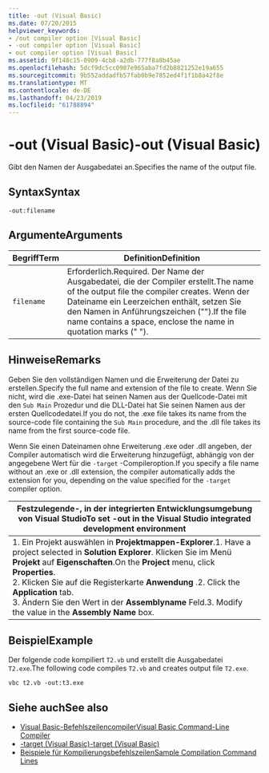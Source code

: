 ```yaml
---
title: -out (Visual Basic)
ms.date: 07/20/2015
helpviewer_keywords:
- /out compiler option [Visual Basic]
- -out compiler option [Visual Basic]
- out compiler option [Visual Basic]
ms.assetid: 9f148c15-0909-4cb8-a2db-777f8a8b45ae
ms.openlocfilehash: 5dcf9dc5cc0987e965aba7fd2b8821252e19a655
ms.sourcegitcommit: 9b552addadfb57fab0b9e7852ed4f1f1b8a42f8e
ms.translationtype: MT
ms.contentlocale: de-DE
ms.lasthandoff: 04/23/2019
ms.locfileid: "61788894"
---
```

# <a name="-out-visual-basic"></a><span data-ttu-id="40328-102">-out (Visual Basic)</span><span class="sxs-lookup"><span data-stu-id="40328-102">-out (Visual Basic)</span></span>
<span data-ttu-id="40328-103">Gibt den Namen der Ausgabedatei an.</span><span class="sxs-lookup"><span data-stu-id="40328-103">Specifies the name of the output file.</span></span>  
  
## <a name="syntax"></a><span data-ttu-id="40328-104">Syntax</span><span class="sxs-lookup"><span data-stu-id="40328-104">Syntax</span></span>  
  
```  
-out:filename  
```  
  
## <a name="arguments"></a><span data-ttu-id="40328-105">Argumente</span><span class="sxs-lookup"><span data-stu-id="40328-105">Arguments</span></span>  
  
|<span data-ttu-id="40328-106">Begriff</span><span class="sxs-lookup"><span data-stu-id="40328-106">Term</span></span>|<span data-ttu-id="40328-107">Definition</span><span class="sxs-lookup"><span data-stu-id="40328-107">Definition</span></span>|  
|---|---|  
|`filename`|<span data-ttu-id="40328-108">Erforderlich.</span><span class="sxs-lookup"><span data-stu-id="40328-108">Required.</span></span> <span data-ttu-id="40328-109">Der Name der Ausgabedatei, die der Compiler erstellt.</span><span class="sxs-lookup"><span data-stu-id="40328-109">The name of the output file the compiler creates.</span></span> <span data-ttu-id="40328-110">Wenn der Dateiname ein Leerzeichen enthält, setzen Sie den Namen in Anführungszeichen ("").</span><span class="sxs-lookup"><span data-stu-id="40328-110">If the file name contains a space, enclose the name in quotation marks (" ").</span></span>|  
  
## <a name="remarks"></a><span data-ttu-id="40328-111">Hinweise</span><span class="sxs-lookup"><span data-stu-id="40328-111">Remarks</span></span>  
 <span data-ttu-id="40328-112">Geben Sie den vollständigen Namen und die Erweiterung der Datei zu erstellen.</span><span class="sxs-lookup"><span data-stu-id="40328-112">Specify the full name and extension of the file to create.</span></span> <span data-ttu-id="40328-113">Wenn Sie nicht, wird die .exe-Datei hat seinen Namen aus der Quellcode-Datei mit den `Sub Main` Prozedur und die DLL-Datei hat Sie seinen Namen aus der ersten Quellcodedatei.</span><span class="sxs-lookup"><span data-stu-id="40328-113">If you do not, the .exe file takes its name from the source-code file containing the `Sub Main` procedure, and the .dll file takes its name from the first source-code file.</span></span>  
  
 <span data-ttu-id="40328-114">Wenn Sie einen Dateinamen ohne Erweiterung .exe oder .dll angeben, der Compiler automatisch wird die Erweiterung hinzugefügt, abhängig von der angegebene Wert für die `-target` -Compileroption.</span><span class="sxs-lookup"><span data-stu-id="40328-114">If you specify a file name without an .exe or .dll extension, the compiler automatically adds the extension for you, depending on the value specified for the `-target` compiler option.</span></span>  
  
|<span data-ttu-id="40328-115">Festzulegende-, in der integrierten Entwicklungsumgebung von Visual Studio</span><span class="sxs-lookup"><span data-stu-id="40328-115">To set -out in the Visual Studio integrated development environment</span></span>|  
|---|  
|<span data-ttu-id="40328-116">1.  Ein Projekt auswählen in **Projektmappen-Explorer**.</span><span class="sxs-lookup"><span data-stu-id="40328-116">1.  Have a project selected in **Solution Explorer**.</span></span> <span data-ttu-id="40328-117">Klicken Sie im Menü **Projekt** auf **Eigenschaften**.</span><span class="sxs-lookup"><span data-stu-id="40328-117">On the **Project** menu, click **Properties**.</span></span> <br /><span data-ttu-id="40328-118">2.  Klicken Sie auf die Registerkarte **Anwendung** .</span><span class="sxs-lookup"><span data-stu-id="40328-118">2.  Click the **Application** tab.</span></span><br /><span data-ttu-id="40328-119">3.  Ändern Sie den Wert in der **Assemblyname** Feld.</span><span class="sxs-lookup"><span data-stu-id="40328-119">3.  Modify the value in the **Assembly Name** box.</span></span>|  
  
## <a name="example"></a><span data-ttu-id="40328-120">Beispiel</span><span class="sxs-lookup"><span data-stu-id="40328-120">Example</span></span>  
 <span data-ttu-id="40328-121">Der folgende code kompiliert `T2.vb` und erstellt die Ausgabedatei `T2.exe`.</span><span class="sxs-lookup"><span data-stu-id="40328-121">The following code compiles `T2.vb` and creates output file `T2.exe`.</span></span>  
  
```console
vbc t2.vb -out:t3.exe  
```  
  
## <a name="see-also"></a><span data-ttu-id="40328-122">Siehe auch</span><span class="sxs-lookup"><span data-stu-id="40328-122">See also</span></span>

- [<span data-ttu-id="40328-123">Visual Basic-Befehlszeilencompiler</span><span class="sxs-lookup"><span data-stu-id="40328-123">Visual Basic Command-Line Compiler</span></span>](../../../visual-basic/reference/command-line-compiler/index.md)
- [<span data-ttu-id="40328-124">-target (Visual Basic)</span><span class="sxs-lookup"><span data-stu-id="40328-124">-target (Visual Basic)</span></span>](../../../visual-basic/reference/command-line-compiler/target.md)
- [<span data-ttu-id="40328-125">Beispiele für Kompilierungsbefehlszeilen</span><span class="sxs-lookup"><span data-stu-id="40328-125">Sample Compilation Command Lines</span></span>](../../../visual-basic/reference/command-line-compiler/sample-compilation-command-lines.md)
